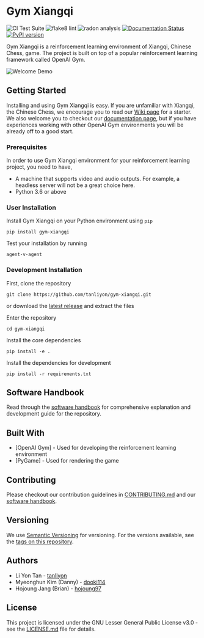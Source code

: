 # Gym Xiangqi

![CI Test Suite](https://github.com/tanliyon/gym-xiangqi/actions/workflows/main.yml/badge.svg)
![flake8 lint](https://github.com/tanliyon/gym-xiangqi/actions/workflows/lint.yml/badge.svg)
![radon analysis](https://github.com/tanliyon/gym-xiangqi/actions/workflows/radon.yml/badge.svg)
[![Documentation Status](https://readthedocs.org/projects/gym-xiangqi/badge/?version=latest)](https://gym-xiangqi.readthedocs.io/en/latest/?badge=latest)
[![PyPI version](https://badge.fury.io/py/gym-xiangqi.svg)](https://badge.fury.io/py/gym-xiangqi)

Gym Xiangqi is a reinforcement learning environment of Xiangqi, Chinese Chess, game.
The project is built on top of a popular reinforcement learning framework called OpenAI Gym.

![Welcome Demo](resources/welcome_demo.gif)

## Getting Started
Installing and using Gym Xiangqi is easy. If you are unfamiliar with Xiangqi, the Chinese Chess, we encourage 
you to read our [Wiki page](https://github.com/tanliyon/gym-xiangqi/wiki) for a starter. We also welcome you to 
checkout our [documentation page](https://gym-xiangqi.readthedocs.io/en/latest/), but if you have experiences 
working with other OpenAI Gym environments you will be already off to a good start.

### Prerequisites
In order to use Gym Xiangqi environment for your reinforcement learning project,
you need to have,
- A machine that supports video and audio outputs. For example, a headless server
will not be a great choice here.
- Python 3.6 or above

### User Installation
Install Gym Xiangqi on your Python environment using `pip`
```
pip install gym-xiangqi
```
Test your installation by running
```
agent-v-agent
```

### Development Installation
First, clone the repository
```
git clone https://github.com/tanliyon/gym-xiangqi.git
```
or download the [latest release](https://github.com/tanliyon/gym-xiangqi/releases)
and extract the files


Enter the repository
```
cd gym-xiangqi
```

Install the core dependencies
```
pip install -e .
```

Install the dependencies for development
```
pip install -r requirements.txt
```

## Software Handbook
Read through the [software handbook](https://docs.google.com/document/d/1Y5AM-Xj4XUkurKW1m9cBOs0bRJWS62qw8wu74Alcj9k/edit?usp=sharing) for comprehensive explanation and development guide for the repository.

## Built With
- [OpenAI Gym] - Used for developing the reinforcement learning environment
- [PyGame] - Used for rendering the game 

## Contributing
Please checkout our contribution guidelines in [CONTRIBUTING.md](CONTRIBUTING.md) and our 
[software handbook](https://docs.google.com/document/d/1Y5AM-Xj4XUkurKW1m9cBOs0bRJWS62qw8wu74Alcj9k/edit?usp=sharing).

## Versioning
We use [Semantic Versioning](http://semver.org/) for versioning. For the versions
available, see the [tags on this repository](https://github.com/tanliyon/gym-xiangqi/tags).

## Authors
- Li Yon Tan - [tanliyon](https://github.com/tanliyon)
- Myeonghun Kim (Danny) - [dooki114](https://github.com/dooki114)
- Hojoung Jang (Brian) - [hojoung97](https://github.com/hojoung97)

## License
This project is licensed under the GNU Lesser General Public License v3.0 - see the [LICENSE.md](https://github.com/tanliyon/gym-xiangqi/blob/main/LICENSE) file for details.